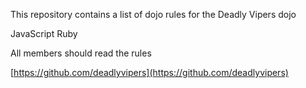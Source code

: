 This repository contains a list of dojo rules for the Deadly Vipers dojo

JavaScript Ruby

All members should read the rules

[https://github.com/deadlyvipers](https://github.com/deadlyvipers)
